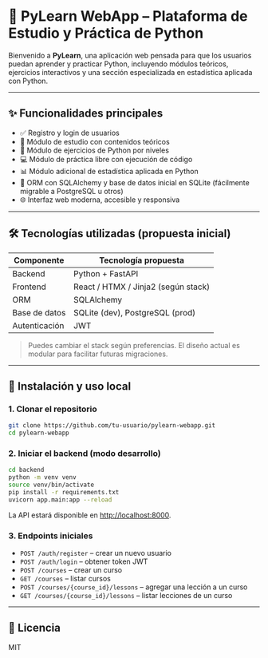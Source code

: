# 🐍 PyLearn WebApp – Plataforma de Estudio y Práctica de Python

Bienvenido a **PyLearn**, una aplicación web pensada para que los usuarios puedan aprender y practicar Python, incluyendo módulos teóricos, ejercicios interactivos y una sección especializada en estadística aplicada con Python.

---

## ✨ Funcionalidades principales

- ✅ Registro y login de usuarios
- 📘 Módulo de estudio con contenidos teóricos
- 🧪 Módulo de ejercicios de Python por niveles
- 💻 Módulo de práctica libre con ejecución de código
- 📊 Módulo adicional de estadística aplicada en Python
- 💾 ORM con SQLAlchemy y base de datos inicial en SQLite (fácilmente migrable a PostgreSQL u otros)
- 🌐 Interfaz web moderna, accesible y responsiva

---

## 🛠️ Tecnologías utilizadas (propuesta inicial)

| Componente    | Tecnología propuesta                |
|---------------|-------------------------------------|
| Backend       | Python + FastAPI                    |
| Frontend      | React / HTMX / Jinja2 (según stack) |
| ORM           | SQLAlchemy                          |
| Base de datos | SQLite (dev), PostgreSQL (prod)     |
| Autenticación | JWT                                 |

> Puedes cambiar el stack según preferencias. El diseño actual es modular para facilitar futuras migraciones.

---

## 🚀 Instalación y uso local

### 1. Clonar el repositorio

```bash
git clone https://github.com/tu-usuario/pylearn-webapp.git
cd pylearn-webapp
```

### 2. Iniciar el backend (modo desarrollo)

```bash
cd backend
python -m venv venv
source venv/bin/activate
pip install -r requirements.txt
uvicorn app.main:app --reload
```

La API estará disponible en [http://localhost:8000](http://localhost:8000).

### 3. Endpoints iniciales

- `POST /auth/register` – crear un nuevo usuario
- `POST /auth/login` – obtener token JWT
- `POST /courses` – crear un curso
- `GET /courses` – listar cursos
- `POST /courses/{course_id}/lessons` – agregar una lección a un curso
- `GET /courses/{course_id}/lessons` – listar lecciones de un curso

---

## 📄 Licencia

MIT
